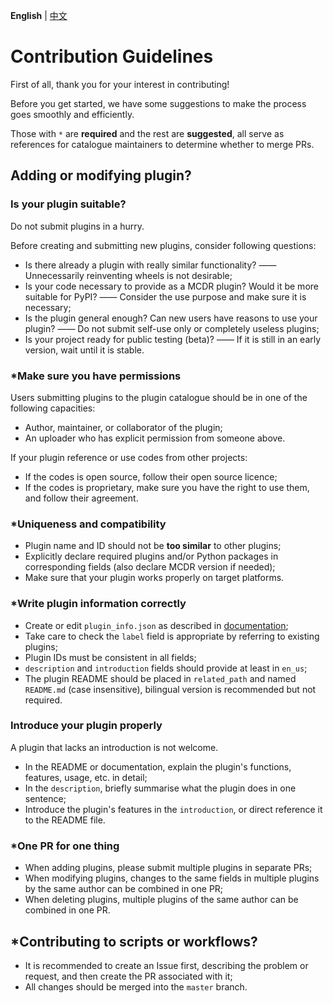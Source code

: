 **English** | [中文](CONTRIBUTING_CN.md)

# Contribution Guidelines

First of all, thank you for your interest in contributing!

Before you get started, we have some suggestions to make the process goes smoothly and efficiently.

Those with `*` are **required** and the rest are **suggested**, all serve as references for catalogue maintainers to determine whether to merge PRs.

## Adding or modifying plugin?

### Is your plugin suitable?

Do not submit plugins in a hurry.

Before creating and submitting new plugins, consider following questions:

- Is there already a plugin with really similar functionality? —— Unnecessarily reinventing wheels is not desirable;
- Is your code necessary to provide as a MCDR plugin? Would it be more suitable for PyPI? —— Consider the use purpose and make sure it is necessary;
- Is the plugin general enough? Can new users have reasons to use your plugin? —— Do not submit self-use only or completely useless plugins;
- Is your project ready for public testing (beta)? —— If it is still in an early version, wait until it is stable.

### *Make sure you have permissions

Users submitting plugins to the plugin catalogue should be in one of the following capacities:

- Author, maintainer, or collaborator of the plugin;
- An uploader who has explicit permission from someone above.

If your plugin reference or use codes from other projects:
- If the codes is open source, follow their open source licence;
- If the codes is proprietary, make sure you have the right to use them, and follow their agreement.

### *Uniqueness and compatibility

- Plugin name and ID should not be **too similar** to other plugins;
- Explicitly declare required plugins and/or Python packages in corresponding fields (also declare MCDR version if needed);
- Make sure that your plugin works properly on target platforms.

### *Write plugin information correctly

- Create or edit `plugin_info.json` as described in [documentation](https://mcdreforged.readthedocs.io/en/latest/plugin_dev/plugin_catalogue.html);
- Take care to check the `label` field is appropriate by referring to existing plugins;
- Plugin IDs must be consistent in all fields;
- `description` and `introduction` fields should provide at least in `en_us`;
- The plugin README should be placed in `related_path` and named `README.md` (case insensitive), bilingual version is recommended but not required.

### Introduce your plugin properly

A plugin that lacks an introduction is not welcome.

- In the README or documentation, explain the plugin's functions, features, usage, etc. in detail;
- In the `description`, briefly summarise what the plugin does in one sentence;
- Introduce the plugin's features in the `introduction`, or direct reference it to the README file.


### *One PR for one thing

- When adding plugins, please submit multiple plugins in separate PRs;
- When modifying plugins, changes to the same fields in multiple plugins by the same author can be combined in one PR;
- When deleting plugins, multiple plugins of the same author can be combined in one PR.

## *Contributing to scripts or workflows?

- It is recommended to create an Issue first, describing the problem or request, and then create the PR associated with it;
- All changes should be merged into the `master` branch.
